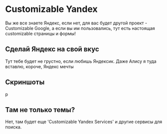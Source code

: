 Customizable Yandex
===================

Вы же все знаете Яндекс, если нет, для вас будет другой проект - Customizable Google, а если вы им пользовались, тут есть настоящая customizable страницы и формы!

Сделай Яндекс на свой вкус
--------------------------

Тут тебе будет не грустно, если любишь Яндексик. Даже Алису я туда вставлю, короче, Яндекс мечты

Скриншоты
---------

p

Там не только темы?
-------------------

Нет, там будет еще 'Customizable Yandex Services' и другие сервисы для поиска.
